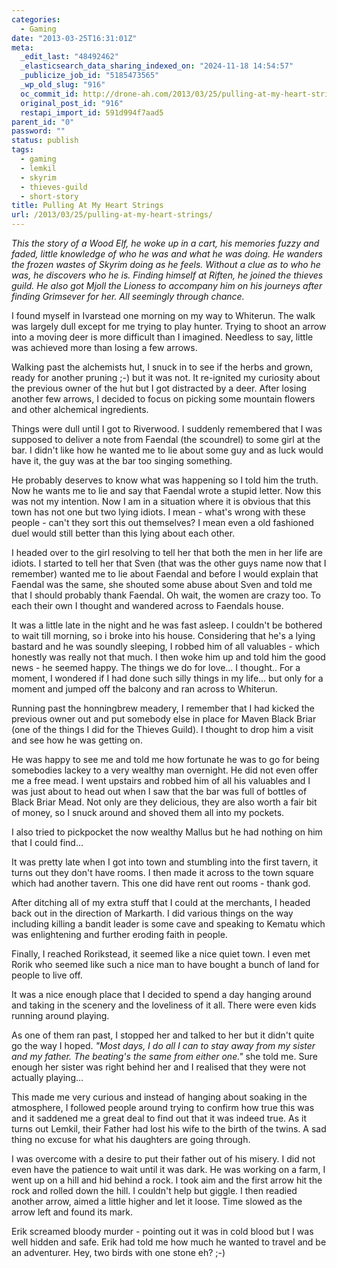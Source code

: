```yaml
---
categories:
  - Gaming
date: "2013-03-25T16:31:01Z"
meta:
  _edit_last: "48492462"
  _elasticsearch_data_sharing_indexed_on: "2024-11-18 14:54:57"
  _publicize_job_id: "5185473565"
  _wp_old_slug: "916"
  oc_commit_id: http://drone-ah.com/2013/03/25/pulling-at-my-heart-strings/1364229065
  original_post_id: "916"
  restapi_import_id: 591d994f7aad5
parent_id: "0"
password: ""
status: publish
tags:
  - gaming
  - lemkil
  - skyrim
  - thieves-guild
  - short-story
title: Pulling At My Heart Strings
url: /2013/03/25/pulling-at-my-heart-strings/
---
```


_This the story of a Wood Elf, he woke up in a cart, his memories fuzzy and
faded, little knowledge of who he was and what he was doing. He wanders the
frozen wastes of Skyrim doing as he feels. Without a clue as to who he was, he
discovers who he is. Finding himself at Riften, he joined the thieves guild. He
also got Mjoll the Lioness to accompany him on his journeys after finding
Grimsever for her. All seemingly through chance._

I found myself in Ivarstead one morning on my way to Whiterun. The walk was
largely dull except for me trying to play hunter. Trying to shoot an arrow into
a moving deer is more difficult than I imagined. Needless to say, little was
achieved more than losing a few arrows.

Walking past the alchemists hut, I snuck in to see if the herbs and grown, ready
for another pruning ;-) but it was not. It re-ignited my curiosity about the
previous owner of the hut but I got distracted by a deer. After losing another
few arrows, I decided to focus on picking some mountain flowers and other
alchemical ingredients.

<!--more-->

Things were dull until I got to Riverwood. I suddenly remembered that I was
supposed to deliver a note from Faendal (the scoundrel) to some girl at the bar.
I didn't like how he wanted me to lie about some guy and as luck would have it,
the guy was at the bar too singing something.

He probably deserves to know what was happening so I told him the truth. Now he
wants me to lie and say that Faendal wrote a stupid letter. Now this was not my
intention. Now I am in a situation where it is obvious that this town has not
one but two lying idiots. I mean - what's wrong with these people - can't they
sort this out themselves? I mean even a old fashioned duel would still better
than this lying about each other.

I headed over to the girl resolving to tell her that both the men in her life
are idiots. I started to tell her that Sven (that was the other guys name now
that I remember) wanted me to lie about Faendal and before I would explain that
Faendal was the same, she shouted some abuse about Sven and told me that I
should probably thank Faendal. Oh wait, the women are crazy too. To each their
own I thought and wandered across to Faendals house.

It was a little late in the night and he was fast asleep. I couldn't be bothered
to wait till morning, so i broke into his house. Considering that he's a lying
bastard and he was soundly sleeping, I robbed him of all valuables - which
honestly was really not that much. I then woke him up and told him the good
news - he seemed happy. The things we do for love... I thought.. For a moment, I
wondered if I had done such silly things in my life... but only for a moment and
jumped off the balcony and ran across to Whiterun.

Running past the honningbrew meadery, I remember that I had kicked the previous
owner out and put somebody else in place for Maven Black Briar (one of the
things I did for the Thieves Guild). I thought to drop him a visit and see how
he was getting on.

He was happy to see me and told me how fortunate he was to go for being
somebodies lackey to a very wealthy man overnight. He did not even offer me a
free mead. I went upstairs and robbed him of all his valuables and I was just
about to head out when I saw that the bar was full of bottles of Black Briar
Mead. Not only are they delicious, they are also worth a fair bit of money, so I
snuck around and shoved them all into my pockets.

I also tried to pickpocket the now wealthy Mallus but he had nothing on him that
I could find...

It was pretty late when I got into town and stumbling into the first tavern, it
turns out they don't have rooms. I then made it across to the town square which
had another tavern. This one did have rent out rooms - thank god.

After ditching all of my extra stuff that I could at the merchants, I headed
back out in the direction of Markarth. I did various things on the way including
killing a bandit leader is some cave and speaking to Kematu which was
enlightening and further eroding faith in people.

Finally, I reached Rorikstead, it seemed like a nice quiet town. I even met
Rorik who seemed like such a nice man to have bought a bunch of land for people
to live off.

It was a nice enough place that I decided to spend a day hanging around and
taking in the scenery and the loveliness of it all. There were even kids running
around playing.

As one of them ran past, I stopped her and talked to her but it didn't quite go
the way I hoped. *"Most days, I do all I can to stay away from my sister and my
father. The beating's the same from either one."* she told me. Sure enough her
sister was right behind her and I realised that they were not actually
playing...

This made me very curious and instead of hanging about soaking in the
atmosphere, I followed people around trying to confirm how true this was and it
saddened me a great deal to find out that it was indeed true. As it turns out
Lemkil, their Father had lost his wife to the birth of the twins. A sad thing no
excuse for what his daughters are going through.

I was overcome with a desire to put their father out of his misery. I did not
even have the patience to wait until it was dark. He was working on a farm, I
went up on a hill and hid behind a rock. I took aim and the first arrow hit the
rock and rolled down the hill. I couldn't help but giggle. I then readied
another arrow, aimed a little higher and let it loose. Time slowed as the arrow
left and found its mark.

Erik screamed bloody murder - pointing out it was in cold blood but I was well
hidden and safe. Erik had told me how much he wanted to travel and be an
adventurer. Hey, two birds with one stone eh? ;-)
